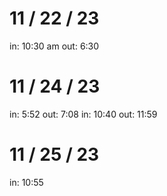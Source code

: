 # 11 / 22 / 23
in: 10:30 am
out: 6:30

# 11 / 24 / 23
in: 5:52
out: 7:08
in: 10:40
out: 11:59

# 11 / 25 / 23
in: 10:55
